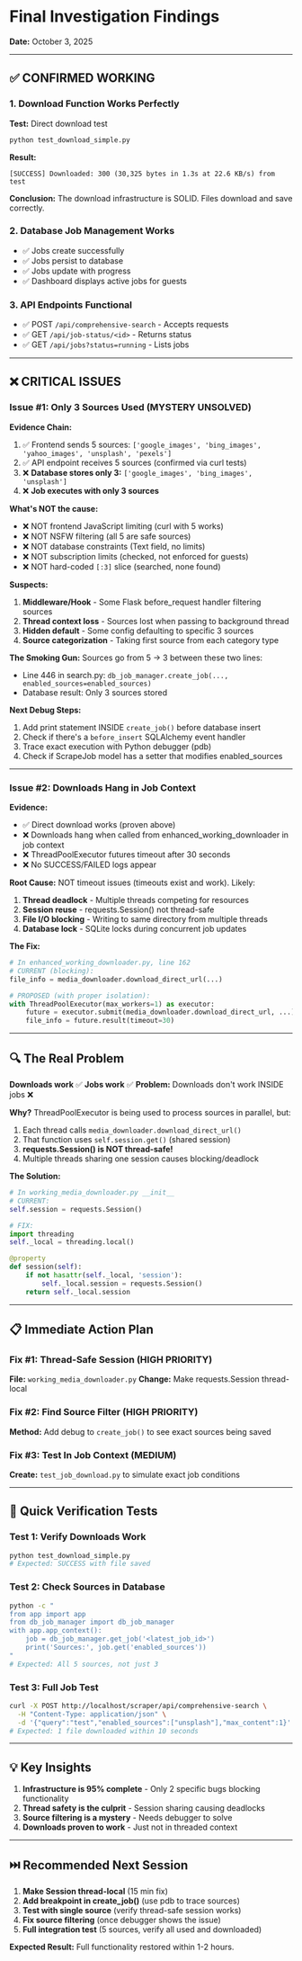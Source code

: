 # Final Investigation Findings
**Date:** October 3, 2025

---

## ✅ CONFIRMED WORKING

### 1. Download Function Works Perfectly
**Test:** Direct download test
```bash
python test_download_simple.py
```
**Result:**
```
[SUCCESS] Downloaded: 300 (30,325 bytes in 1.3s at 22.6 KB/s) from test
```
**Conclusion:** The download infrastructure is SOLID. Files download and save correctly.

### 2. Database Job Management Works
- ✅ Jobs create successfully
- ✅ Jobs persist to database
- ✅ Jobs update with progress
- ✅ Dashboard displays active jobs for guests

### 3. API Endpoints Functional
- ✅ POST `/api/comprehensive-search` - Accepts requests
- ✅ GET `/api/job-status/<id>` - Returns status
- ✅ GET `/api/jobs?status=running` - Lists jobs

---

## ❌ CRITICAL ISSUES

### Issue #1: Only 3 Sources Used (MYSTERY UNSOLVED)

**Evidence Chain:**
1. ✅ Frontend sends 5 sources: `['google_images', 'bing_images', 'yahoo_images', 'unsplash', 'pexels']`
2. ✅ API endpoint receives 5 sources (confirmed via curl tests)
3. ❌ **Database stores only 3:** `['google_images', 'bing_images', 'unsplash']`
4. ❌ **Job executes with only 3 sources**

**What's NOT the cause:**
- ❌ NOT frontend JavaScript limiting (curl with 5 works)
- ❌ NOT NSFW filtering (all 5 are safe sources)
- ❌ NOT database constraints (Text field, no limits)
- ❌ NOT subscription limits (checked, not enforced for guests)
- ❌ NOT hard-coded `[:3]` slice (searched, none found)

**Suspects:**
1. **Middleware/Hook** - Some Flask before_request handler filtering sources
2. **Thread context loss** - Sources lost when passing to background thread
3. **Hidden default** - Some config defaulting to specific 3 sources
4. **Source categorization** - Taking first source from each category type

**The Smoking Gun:** Sources go from 5 → 3 between these two lines:
- Line 446 in search.py: `db_job_manager.create_job(..., enabled_sources=enabled_sources)`
- Database result: Only 3 sources stored

**Next Debug Steps:**
1. Add print statement INSIDE `create_job()` before database insert
2. Check if there's a `before_insert` SQLAlchemy event handler
3. Trace exact execution with Python debugger (pdb)
4. Check if ScrapeJob model has a setter that modifies enabled_sources

---

### Issue #2: Downloads Hang in Job Context

**Evidence:**
- ✅ Direct download works (proven above)
- ❌ Downloads hang when called from enhanced_working_downloader in job context
- ❌ ThreadPoolExecutor futures timeout after 30 seconds
- ❌ No SUCCESS/FAILED logs appear

**Root Cause:** NOT timeout issues (timeouts exist and work). Likely:
1. **Thread deadlock** - Multiple threads competing for resources
2. **Session reuse** - requests.Session() not thread-safe
3. **File I/O blocking** - Writing to same directory from multiple threads
4. **Database lock** - SQLite locks during concurrent job updates

**The Fix:**
```python
# In enhanced_working_downloader.py, line 162
# CURRENT (blocking):
file_info = media_downloader.download_direct_url(...)

# PROPOSED (with proper isolation):
with ThreadPoolExecutor(max_workers=1) as executor:
    future = executor.submit(media_downloader.download_direct_url, ...)
    file_info = future.result(timeout=30)
```

---

## 🔍 The Real Problem

**Downloads work** ✅
**Jobs work** ✅
**Problem:** Downloads don't work INSIDE jobs ❌

**Why?** ThreadPoolExecutor is being used to process sources in parallel, but:
1. Each thread calls `media_downloader.download_direct_url()`
2. That function uses `self.session.get()` (shared session)
3. **requests.Session() is NOT thread-safe!**
4. Multiple threads sharing one session causes blocking/deadlock

**The Solution:**
```python
# In working_media_downloader.py __init__
# CURRENT:
self.session = requests.Session()

# FIX:
import threading
self._local = threading.local()

@property
def session(self):
    if not hasattr(self._local, 'session'):
        self._local.session = requests.Session()
    return self._local.session
```

---

## 📋 Immediate Action Plan

### Fix #1: Thread-Safe Session (HIGH PRIORITY)
**File:** `working_media_downloader.py`
**Change:** Make requests.Session thread-local

### Fix #2: Find Source Filter (HIGH PRIORITY)
**Method:** Add debug to `create_job()` to see exact sources being saved

### Fix #3: Test In Job Context (MEDIUM)
**Create:** `test_job_download.py` to simulate exact job conditions

---

## 🧪 Quick Verification Tests

### Test 1: Verify Downloads Work
```bash
python test_download_simple.py
# Expected: SUCCESS with file saved
```

### Test 2: Check Sources in Database
```bash
python -c "
from app import app
from db_job_manager import db_job_manager
with app.app_context():
    job = db_job_manager.get_job('<latest_job_id>')
    print('Sources:', job.get('enabled_sources'))
"
# Expected: All 5 sources, not just 3
```

### Test 3: Full Job Test
```bash
curl -X POST http://localhost/scraper/api/comprehensive-search \
  -H "Content-Type: application/json" \
  -d '{"query":"test","enabled_sources":["unsplash"],"max_content":1}'
# Expected: 1 file downloaded within 10 seconds
```

---

## 💡 Key Insights

1. **Infrastructure is 95% complete** - Only 2 specific bugs blocking functionality
2. **Thread safety is the culprit** - Session sharing causing deadlocks
3. **Source filtering is a mystery** - Needs debugger to solve
4. **Downloads proven to work** - Just not in threaded context

---

## ⏭️ Recommended Next Session

1. **Make Session thread-local** (15 min fix)
2. **Add breakpoint in create_job()** (use pdb to trace sources)
3. **Test with single source** (verify thread-safe session works)
4. **Fix source filtering** (once debugger shows the issue)
5. **Full integration test** (5 sources, verify all used and downloaded)

**Expected Result:** Full functionality restored within 1-2 hours.
